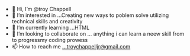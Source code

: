 - 👋 Hi, I’m @troy Chappell
- 👀 I’m interested in ...Creating new ways to poblem solve utilizing technical skills and creativity
- 🌱 I’m currently learning ...HTML
- 💞️ I’m looking to collaborate on ... anything i can learn a neew skill from to progressmy coding prowess
- 📫 How to reach me ...troychappelljr@gmail.com

<!---
Procoder412/Procoder412 is a ✨ special ✨ repository because its `README.md` (this file) appears on your GitHub profile.
You can click the Preview link to take a look at your changes.
--->
